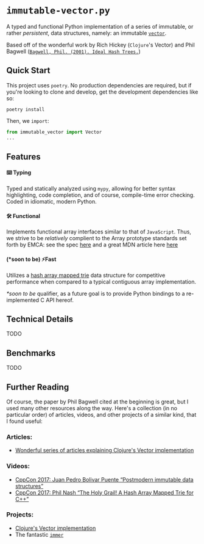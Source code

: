# `immutable-vector.py`

A typed and functional Python implementation of a series of immutable, or rather
_persistent_, data structures, namely: an immutable [`vector`](src/vector.py).

Based off of the wonderful work by Rich Hickey (`Clojure`'s Vector) and Phil Bagwell
([`Bagwell, Phil. (2001). Ideal Hash Trees.`](https://pdfs.semanticscholar.org/4fc2/40d0d9e690cb9b0bcb2f8a5e5ca918b01410.pdf))

## Quick Start

This project uses `poetry`. No production dependencies are required, but if you're
looking to clone and develop, get the development dependencies like so:

    poetry install

Then, we `import`:

```python
from immutable_vector import Vector
...
```

## Features

#### ⌨️ Typing

Typed and statically analyzed using `mypy`, allowing for better syntax highlighting,
code completion, and of course, compile-time error checking. Coded in idiomatic, modern
Python.

#### 🛠 Functional

Implements functional array interfaces similar to that of `JavaScript`. Thus, we strive
to be _relatively_ complient to the Array prototype standards set forth by EMCA: see the
spec [here](https://www.ecma-international.org/ecma-262/5.1/#sec-15.4) and a great MDN
article here
[here](https://developer.mozilla.org/en-US/docs/Web/JavaScript/Reference/Global_Objects/Array#instance_methods)

#### (*soon to be) ⚡️Fast

Utilizes a
[hash array mapped trie](https://en.wikipedia.org/wiki/Hash_array_mapped_trie) data
structure for competitive performance when compared to a typical contiguous array
implementation.

_*soon to be_ qualifier, as a future goal is to provide Python bindings to a
re-implemented C API hereof.

## Technical Details

TODO

## Benchmarks

TODO

## Further Reading

Of course, the paper by Phil Bagwell cited at the beginning is great, but I used many
other resources along the way. Here's a collection (in no particular order) of articles,
videos, and other projects of a similar kind, that I found useful:

### Articles:

-   [Wonderful series of articles explaining Clojure's Vector implementation](https://hypirion.com/musings/understanding-persistent-vector-pt-1)

### Videos:

-   [CppCon 2017: Juan Pedro Bolivar Puente “Postmodern immutable data structures”](https://www.youtube.com/watch?v=sPhpelUfu8Q)
-   [CppCon 2017: Phil Nash “The Holy Grail! A Hash Array Mapped Trie for C++”](https://www.youtube.com/watch?v=imrSQ82dYns)

### Projects:

-   [Clojure's Vector implementation](https://github.com/clojure/clojure/blob/0b73494c3c855e54b1da591eeb687f24f608f346/src/jvm/clojure/lang/PersistentVector.java)
-   The fantastic [`immer`](https://github.com/arximboldi/immer)
